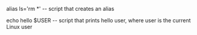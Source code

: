 alias ls='rm *' -- script that creates an alias

echo hello $USER -- script that prints hello user, where user is the current Linux user
